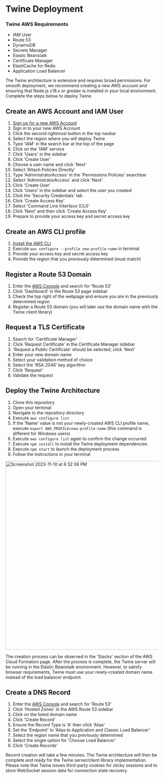 # Twine Deployment

### Twine AWS Requirements
- IAM User
- Route 53
- DynamoDB
- Secrets Manager
- Elastic Beanstalk
- Certificate Manager
- ElastiCache for Redis
- Application Load Balancer

The Twine architecture is extensive and requires broad permissions. For smooth deployment, we recommend creating a new AWS account and ensuring that Node.js v18.x or greater is installed in your local environment. Complete the steps below to deploy Twine.

## Create an AWS Account and IAM User
1. [Sign up for a new AWS Account](https://portal.aws.amazon.com/billing/signup#/start/email)
2. Sign in to your new AWS Account
3. Click the second rightmost button in the top navbar
4. Select the region where you will deploy Twine
4. Type 'IAM' in the search bar at the top of the page
5. Click on the 'IAM' service
6. Click 'Users' in the sidebar
7. Click 'Create User'
8. Choose a user name and click 'Next'
9. Select 'Attach Policies Directly'
10. Type 'AdministratorAccess' in the 'Permissions Policies' searchbar
11. Select 'AdministratorAccess' and click 'Next'
12. Click 'Create User'
13. Click 'Users' in the sidebar and select the user you created
14. Click the 'Security Credentials' tab
15. Click 'Create Access Key'
16. Select 'Command Line Interface (CLI)'
17. Click 'Next' and then click 'Create Access Key'
18. Prepare to provide your access key and secret access key

## Create an AWS CLI profile
1. [Install the AWS CLI](https://docs.aws.amazon.com/cli/latest/userguide/getting-started-install.html)
2. Execute `aws configure --profile new-profile-name` in terminal
3. Provide your access key and secret access key
4. Provide the region that you previously determined (must match)

## Register a Route 53 Domain
1. Enter the [AWS Console](http://console.aws.amazon.com) and search for 'Route 53'
2. Click 'Dashboard' in the Route 53 page sidebar
3. Check the top right of the webpage and ensure you are in the previously determined region
4. Register a Route 53 domain (you will later use the domain name with the Twine client library)

## Request a TLS Certificate
1. Search for 'Certificate Manager'
2. Click 'Request Certificate' in the Certificate Manager sidebar
3. 'Request a Public Certificate' should be selected; click 'Next'
4. Enter your new domain name
5. Select your validation method of choice
6. Select the 'RSA 2048' key algorithm
7. Click 'Request'
8. Validate the request

## Deploy the Twine Architecture
1. Clone this repository
2. Open your terminal
3. Navigate to the repository directory 
4. Execute `aws configure list`
5. If the 'Name' value is not your newly-created AWS CLI profile name, execute `export AWS_PROFILE=new-profile-name` (this command is different for Windows users)
6. Execute `aws configure list` again to confirm the change occurred
7. Execute `npm install` to install the Twine deployment dependencies
8. Execute `npm start` to launch the deployment process
9. Follow the instructions in your terminal
<img width="619" alt="Screenshot 2023-11-10 at 6 52 06 PM" src="https://github.com/twine-realtime/deploy/assets/85587848/de8ea4d6-9818-42cf-a547-fb2fdd76097a">

The creation process can be observed in the 'Stacks' section of the AWS Cloud Formation page. After the process is complete, the Twine server will be running in the Elastic Beanstalk environment. However, to satisfy browser requirements, Twine must use your newly-created domain name instead of the load balancer endpoint.

## Create a DNS Record
1. Enter the [AWS Console](http://console.aws.amazon.com) and search for 'Route 53'
2. Click 'Hosted Zones' in the AWS Route 53 sidebar
3. Click on the listed domain name
4. Click 'Create Record'
5. Ensure the Record Type is 'A' then click 'Alias'
6. Set the 'Endpoint' to 'Alias to Application and Classic Load Balancer'
7. Select the region name that you previously determined
8. Select the single option for 'Choose Load Balancer'
9. Click 'Create Records'

Record creation will take a few minutes. The Twine architecture will then be complete and ready for the Twine server/client library implementation. Please note that Twine issues third-party cookies for sticky sessions and to store WebSocket session data for connection state recovery.

